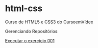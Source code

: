 # html-css
 Curso de HTML5 e CSS3 do CursoemVídeo


Gerenciando Repositórios

<a href='https://gustavoarakakia.github.io/html-css/exercicios/ex002/index.html'>Executar o exercício 001</a>